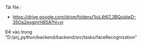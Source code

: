 Tải file :

- https://drive.google.com/drive/folders/1joL4t67_3BQujdwD-35Oa2esgjnrH8SA?hl=vi

Để vào trong "D:/prj_python/backend/backend/src/tasks/faceRecognization"
